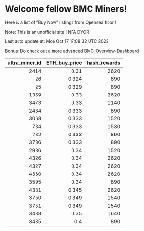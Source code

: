 # Welcome fellow BMC Miners!
Here is a list of "Buy Now" listings from Opensea floor !

Note: This is an unofficial site ! NFA DYOR

Last auto update at: Mon Oct 17 17:08:32 UTC 2022

Bonus: Do check out a more advanced [BMC-Overview-Dashboard](https://dune.com/defifunk/BMC-Overview-Dashboard)


|   ultra_miner_id |   ETH_buy_price |   hash_rewards |
|-----------------:|----------------:|---------------:|
|             2414 |           0.31  |           2620 |
|               26 |           0.324 |            890 |
|               25 |           0.329 |            890 |
|             1369 |           0.33  |           2620 |
|             3473 |           0.33  |           1140 |
|             2434 |           0.333 |            890 |
|             3068 |           0.333 |           1520 |
|              784 |           0.333 |           1530 |
|              782 |           0.333 |            890 |
|             3736 |           0.333 |            890 |
|             2936 |           0.34  |           1520 |
|             4326 |           0.34  |           2620 |
|             4327 |           0.34  |           2620 |
|             4330 |           0.34  |           2620 |
|             3595 |           0.34  |            890 |
|             4331 |           0.345 |           2620 |
|             3750 |           0.349 |           1540 |
|             3751 |           0.349 |           1540 |
|             3438 |           0.35  |           1640 |
|             3435 |           0.4   |            890 |